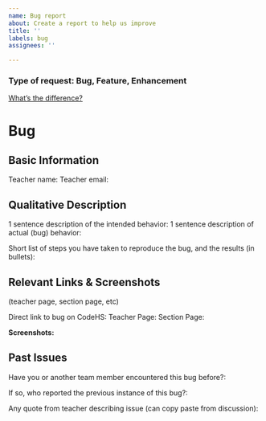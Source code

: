 ```yaml
---
name: Bug report
about: Create a report to help us improve
title: ''
labels: bug
assignees: ''

---
```


### Type of request: Bug, Feature, Enhancement
[What’s the difference?](https://www.notion.so/codehs/How-to-Write-a-Good-GitHub-Issue-01a6f96d77804e43b4c4372b207097d1#f4b25f6553ef4203a89b4f2346d77ac3)

# Bug
## Basic Information

Teacher name:
Teacher email:

## Qualitative Description

1 sentence description of the intended behavior:
1 sentence description of actual (bug) behavior:

Short list of steps you have taken to reproduce the bug, and the results (in bullets):

## Relevant Links & Screenshots
(teacher page, section page, etc)

Direct link to bug on CodeHS:
Teacher Page:
Section Page:

**Screenshots:**

## Past Issues

Have you or another team member encountered this bug before?:

If so, who reported the previous instance of this bug?:

Any quote from teacher describing issue (can copy paste from discussion):
